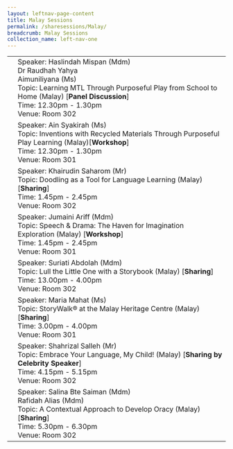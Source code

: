 ```yaml
---
layout: leftnav-page-content
title: Malay Sessions
permalink: /sharesessions/Malay/
breadcrumb: Malay Sessions
collection_name: left-nav-one
---
```



<table>
  <tr>
    <td>
    </td>
    <td>Speaker: Haslindah Mispan (Mdm)
<br>Dr Raudhah Yahya
<br>Aimuniliyana (Ms)
      <br>Topic: Learning MTL Through Purposeful Play from School to Home (Malay) [<b>Panel Discussion</b>]
      <br>Time: 12.30pm - 1.30pm
      <br>Venue: Room 302
</td>
  </tr>
    <tr>
    <td>
    </td>
   <td>Speaker: Ain Syakirah (Ms)
      <br>Topic: Inventions with Recycled Materials Through Purposeful Play Learning (Malay)[<b>Workshop</b>]     
     <br>Time: 12.30pm - 1.30pm
      <br>Venue: Room 301
</td>
  </tr>
   <tr>
    <td>
    </td>
    <td>Speaker: Khairudin Saharom (Mr)
      <br>Topic: Doodling as a Tool  for Language Learning (Malay) [<b>Sharing</b>]
      <br>Time: 1.45pm - 2.45pm
      <br>Venue: Room 302
</td>
  </tr>
    <tr>
    <td>
    </td>
    <td>Speaker: Jumaini Ariff (Mdm)
      <br>Topic: Speech & Drama: The Haven for Imagination Exploration (Malay) [<b>Workshop</b>]
      <br>Time: 1.45pm - 2.45pm
      <br>Venue: Room 301
</td>
  </tr>
    <tr>
    <td>
    </td>
    <td>Speaker: Suriati Abdolah (Mdm)
      <br>Topic: Lull the Little One with a Storybook (Malay) [<b>Sharing</b>]
      <br>Time: 13.00pm - 4.00pm
      <br>Venue: Room 302
</td>
  </tr>
    <tr>
    <td>
    </td>
    <td>Speaker: Maria Mahat (Ms)
      <br>Topic: StoryWalk® at the Malay Heritage Centre (Malay) [<b>Sharing</b>]
      <br>Time: 3.00pm - 4.00pm
      <br>Venue: Room 301
</td>
  </tr>
    <tr>
    <td>
    </td>
    <td>Speaker: Shahrizal Salleh (Mr)
      <br>Topic: Embrace Your Language, My Child! (Malay) [<b>Sharing by Celebrity Speaker</b>]
      <br>Time: 4.15pm - 5.15pm
      <br>Venue: Room 302
</td>
  </tr>
        <tr>
    <td>
    </td>
    <td>Speaker: Salina Bte Saiman (Mdm)
<br>Rafidah Alias (Mdm)
      <br>Topic: A Contextual Approach to Develop  Oracy (Malay) [<b>Sharing</b>]
      <br>Time: 5.30pm - 6.30pm
      <br>Venue: Room 302
</td>
  </tr>


</table>
